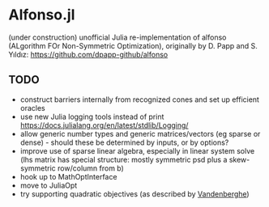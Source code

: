 # Alfonso.jl
(under construction) unofficial Julia re-implementation of alfonso (ALgorithm FOr Non-Symmetric Optimization), originally by D. Papp and S. Yıldız: https://github.com/dpapp-github/alfonso

## TODO
- construct barriers internally from recognized cones and set up efficient oracles
- use new Julia logging tools instead of print https://docs.julialang.org/en/latest/stdlib/Logging/
- allow generic number types and generic matrices/vectors (eg sparse or dense) - should these be determined by inputs, or by options?
- improve use of sparse linear algebra, especially in linear system solve (lhs matrix has special structure: mostly symmetric psd plus a skew-symmetric row/column from b)
- hook up to MathOptInterface
- move to JuliaOpt
- try supporting quadratic objectives (as described by [Vandenberghe](http://www.seas.ucla.edu/~vandenbe/publications/coneprog.pdf))
